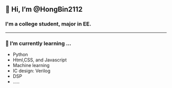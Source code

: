 ## 👋 Hi, I’m @HongBin2112


### I'm a college student, major in EE.

---

### 🌱 I’m currently learning ...  
- Python
- Html,CSS, and Javascript
- Machine learning
- IC design: Verilog
- DSP
- .....




<!---
HongBin2112/HongBin2112 is a ✨ special ✨ repository because its `README.md` (this file) appears on your GitHub profile.
You can click the Preview link to take a look at your changes.
- 💞️ I’m looking to collaborate on ...

- 📫 How to reach me ...
- 👀 I’m interested in
--->
